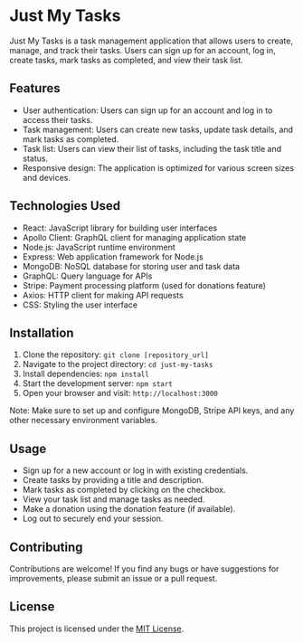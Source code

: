 # Just My Tasks

Just My Tasks is a task management application that allows users to create, manage, and track their tasks. Users can sign up for an account, log in, create tasks, mark tasks as completed, and view their task list.

## Features

- User authentication: Users can sign up for an account and log in to access their tasks.
- Task management: Users can create new tasks, update task details, and mark tasks as completed.
- Task list: Users can view their list of tasks, including the task title and status.
- Responsive design: The application is optimized for various screen sizes and devices.

## Technologies Used

- React: JavaScript library for building user interfaces
- Apollo Client: GraphQL client for managing application state
- Node.js: JavaScript runtime environment
- Express: Web application framework for Node.js
- MongoDB: NoSQL database for storing user and task data
- GraphQL: Query language for APIs
- Stripe: Payment processing platform (used for donations feature)
- Axios: HTTP client for making API requests
- CSS: Styling the user interface

## Installation

1. Clone the repository: `git clone [repository_url]`
2. Navigate to the project directory: `cd just-my-tasks`
3. Install dependencies: `npm install`
4. Start the development server: `npm start`
5. Open your browser and visit: `http://localhost:3000`

Note: Make sure to set up and configure MongoDB, Stripe API keys, and any other necessary environment variables.

## Usage

- Sign up for a new account or log in with existing credentials.
- Create tasks by providing a title and description.
- Mark tasks as completed by clicking on the checkbox.
- View your task list and manage tasks as needed.
- Make a donation using the donation feature (if available).
- Log out to securely end your session.

## Contributing

Contributions are welcome! If you find any bugs or have suggestions for improvements, please submit an issue or a pull request.

## License

This project is licensed under the [MIT License](LICENSE).
